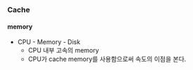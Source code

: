 ### Cache
#### memory
- CPU - Memory - Disk
  - CPU 내부 고속의 memory
  - CPU가 cache memory를 사용함으로써 속도의 이점을 본다.